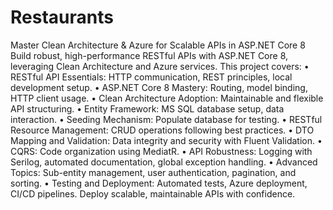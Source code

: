 # Restaurants
Master Clean Architecture & Azure for Scalable APIs in ASP.NET Core 8
Build robust, high-performance RESTful APIs with ASP.NET Core 8, leveraging Clean Architecture and Azure services. This project covers:
•	RESTful API Essentials: HTTP communication, REST principles, local development setup.
•	ASP.NET Core 8 Mastery: Routing, model binding, HTTP client usage.
•	Clean Architecture Adoption: Maintainable and flexible API structuring.
•	Entity Framework: MS SQL database setup, data interaction.
•	Seeding Mechanism: Populate database for testing.
•	RESTful Resource Management: CRUD operations following best practices.
•	DTO Mapping and Validation: Data integrity and security with Fluent Validation.
•	CQRS: Code organization using MediatR.
•	API Robustness: Logging with Serilog, automated documentation, global exception handling.
•	Advanced Topics: Sub-entity management, user authentication, pagination, and sorting.
•	Testing and Deployment: Automated tests, Azure deployment, CI/CD pipelines.
Deploy scalable, maintainable APIs with confidence.
